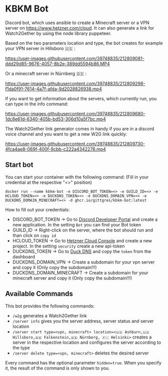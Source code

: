 # KBKM Bot 
Discord bot, which uses ansible to create a Minecraft server or a VPN server on https://www.hetzner.com/cloud. It can also generate a link for Watch2Gether by using the node library puppeteer.

Based on the two parameters location and type, the bot creates for example your VPN server in Hillsboro 🇺🇸 :

https://user-images.githubusercontent.com/39748835/212809081-ddd29d85-9676-4057-8b2e-389dd5594b86.MP4

Or a minecraft server in Nürnberg 🇩🇪 :

https://user-images.githubusercontent.com/39748835/212809298-f1da0f91-7614-4a7f-afda-9d2028826938.mp4

If you want to get information about the servers, which currently run, you can type in the info command:

https://user-images.githubusercontent.com/39748835/212809680-1dc8e61d-6340-405b-bd53-306d10a5f7bc.mp4

The Watch2Gether link generator comes in handy if you are in a discord voice channel and you want to get a new W2G link quickly:

https://user-images.githubusercontent.com/39748835/212809730-4fca4ae8-069f-400f-9cbb-c222a4342278.mp4

## Start bot

You can start your container with the following command: (Fill in your credential at the respective "<>" position)

```
docker run --name kbkm-bot -e DISCORD_BOT_TOKEN=<> -e GUILD_ID=<> -e HCLOUD_TOKEN=<> -e DUCKDNS_TOKEN=<> -e DUCKDNS_DOMAIN_VPN=<> -e DUCKDNS_DOMAIN_MINECRAFT=<> -d ghcr.io/gittgres/kbkm-bot:latest
```
How to fill out your credentials:
- DISCORD_BOT_TOKEN -> Go to [Discord Developer Portal](https://discord.com/developers/applications) and create a new application. In the setting ``Bot`` you can find your Bot token
- GUILD_ID -> Right-click on the server, where the bot should run and than click on ``copy id``
- HCLOUD_TOKEN -> Go to [Hetzner Cloud Console](https://console.hetzner.cloud/projects) and create a new project. In the setting ``security`` create a new api-token
- DUCKDNS_TOKEN -> Go to [Duck DNS](https://www.duckdns.org/) and copy the ``token`` from the dashboard
- DUCKDNS_DOMAIN_VPN -> Create a subdomain for your vpn server and copy it (Only copy the subdomain!!!)
- DUCKDNS_DOMAIN_MINECRAFT -> Create a subdomain for your minecraft server and copy it (Only copy the subdomain!!!)

## Available Commands

This bot provides the following commands:

- ``/w2g`` generates a Watch2Gether link
- ``/server info`` gives you the server address, server status and server location
- ``/server start type=<vpn, minecraft> location=<🇺🇸 Ashburn,🇺🇸 Hillsboro,🇩🇪 Falkenstein,🇩🇪 Nürnberg, 🇫🇮 Helsinki>`` creates a server in the respective location and configures the server according to the type
- ``/server delete type=<vpn, minecraft>`` deletes the desired server

Every command has the optional parameter ``hidden=true``. When you specify it, the result of the command is only shown to you.
